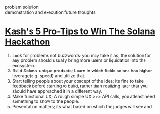 
problem
solution  
demonstration and execution
future thoughts

# [Kash's 5 Pro-Tips to Win The Solana Hackathon](https://www.youtube.com/watch?v=SSYKC8RPoRE) 
1. Look for problems not buzzwords; you may take it as, the solution for any problem should usually bring more users or liquidation into the ecosystem. 
2. Build Solana-unique products; Learn in which fields solana has higher leverage(e.g. speed) and utilize that. 
3. Start telling people about your concept of the idea; its fine to take feedback before starting to build, rather than realizing later that you should have approached it in a different way. 
4. Make functional UX; A rough simple UX >>> API calls, you atleast need something to show to the people. 
5. Presentation matters; its what based on which the judges will see and